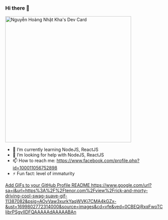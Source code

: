 ### Hi there 👋
<a href="https://app.daily.dev/rickynguyen"><img src="https://api.daily.dev/devcards/db3a96ebe574494cb9aa0541f8de05c7.png?r=66i" width="400" alt="Nguyễn Hoàng Nhật Kha's Dev Card"/></a>

- 🌱 I’m currently learning NodeJS, ReactJS
- 🤔 I’m looking for help with NodeJS, ReactJS
- 📫 How to reach me: https://www.facebook.com/profile.php?id=100011056752898
- ⚡ Fun fact: level of immaturity

[Add GIFs to your GitHub Profile README
](https://www.google.com/url?sa=i&url=https%3A%2F%2Ftenor.com%2Fview%2Frick-and-morty-driving-cool-swag-suave-gif-11387082&psig=AOvVaw3xurkYaqWVKj7CMA4kGZx-&ust=1699802772314000&source=images&cd=vfe&ved=0CBEQjRxqFwoTCIjbrPSgvIIDFQAAAAAdAAAAABAn)https://www.google.com/url?sa=i&url=https%3A%2F%2Ftenor.com%2Fview%2Frick-and-morty-driving-cool-swag-suave-gif-11387082&psig=AOvVaw3xurkYaqWVKj7CMA4kGZx-&ust=1699802772314000&source=images&cd=vfe&ved=0CBEQjRxqFwoTCIjbrPSgvIIDFQAAAAAdAAAAABAn

